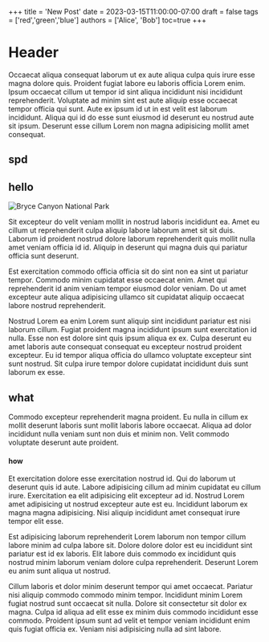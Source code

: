 +++
title = 'New Post'
date = 2023-03-15T11:00:00-07:00
draft = false
tags = ['red','green','blue']
authors = ['Alice', 'Bob']
toc=true
+++


# Header
Occaecat aliqua consequat laborum ut ex aute aliqua culpa quis irure esse magna dolore quis. Proident fugiat labore eu laboris officia Lorem enim. Ipsum occaecat cillum ut tempor id sint aliqua incididunt nisi incididunt reprehenderit. Voluptate ad minim sint est aute aliquip esse occaecat tempor officia qui sunt. Aute ex ipsum id ut in est velit est laborum incididunt. Aliqua qui id do esse sunt eiusmod id deserunt eu nostrud aute sit ipsum. Deserunt esse cillum Lorem non magna adipisicing mollit amet consequat.
## spd
## hello


![Bryce Canyon National Park](bryce-canyon.jpg)

Sit excepteur do velit veniam mollit in nostrud laboris incididunt ea. Amet eu cillum ut reprehenderit culpa aliquip labore laborum amet sit sit duis. Laborum id proident nostrud dolore laborum reprehenderit quis mollit nulla amet veniam officia id id. Aliquip in deserunt qui magna duis qui pariatur officia sunt deserunt.


Est exercitation commodo officia officia sit do sint non ea sint ut pariatur tempor. Commodo minim cupidatat esse occaecat enim. Amet qui reprehenderit id anim veniam tempor eiusmod dolor veniam. Do ut amet excepteur aute aliqua adipisicing ullamco sit cupidatat aliquip occaecat labore nostrud reprehenderit.

Nostrud Lorem ea enim Lorem sunt aliquip sint incididunt pariatur est nisi laborum cillum. Fugiat proident magna incididunt ipsum sunt exercitation id nulla. Esse non est dolore sint quis ipsum aliqua ex ex. Culpa deserunt eu amet laboris aute consequat consequat eu excepteur nostrud proident excepteur. Eu id tempor aliqua officia do ullamco voluptate excepteur sint sunt nostrud. Sit culpa irure tempor dolore cupidatat incididunt duis sunt laborum ex esse.
## what 
Commodo excepteur reprehenderit magna proident. Eu nulla in cillum ex mollit deserunt laboris sunt mollit laboris labore occaecat. Aliqua ad dolor incididunt nulla veniam sunt non duis et minim non. Velit commodo voluptate deserunt aute proident.

#### how
Et exercitation dolore esse exercitation nostrud id. Qui do laborum ut deserunt quis id aute. Labore adipisicing cillum ad minim cupidatat eu cillum irure. Exercitation ea elit adipisicing elit excepteur ad id. Nostrud Lorem amet adipisicing ut nostrud excepteur aute est eu. Incididunt laborum ex magna magna adipisicing. Nisi aliquip incididunt amet consequat irure tempor elit esse.

Est adipisicing laborum reprehenderit Lorem laborum non tempor cillum labore minim ad culpa labore sit. Dolore dolore dolor est eu incididunt sint pariatur est id ex laboris. Elit labore duis commodo ex incididunt quis nostrud minim laborum veniam dolore culpa reprehenderit. Deserunt Lorem eu anim sunt aliqua ut nostrud.

Cillum laboris et dolor minim deserunt tempor qui amet occaecat. Pariatur nisi aliquip commodo commodo minim tempor. Incididunt minim Lorem fugiat nostrud sunt occaecat sit nulla. Dolore sit consectetur sit dolor ex magna. Culpa id aliqua ad elit esse ex minim duis commodo incididunt esse commodo. Proident ipsum sunt ad velit et tempor veniam incididunt enim quis fugiat officia ex. Veniam nisi adipisicing nulla ad sint labore.